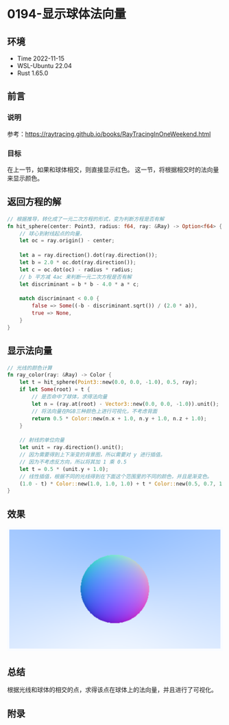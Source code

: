 # 0194-显示球体法向量

## 环境

- Time 2022-11-15
- WSL-Ubuntu 22.04
- Rust 1.65.0

## 前言

### 说明

参考：<https://raytracing.github.io/books/RayTracingInOneWeekend.html>

### 目标

在上一节，如果和球体相交，则直接显示红色。
这一节，将根据相交时的法向量来显示颜色。

## 返回方程的解

```Rust
// 根据推导，转化成了一元二次方程的形式，变为判断方程是否有解
fn hit_sphere(center: Point3, radius: f64, ray: &Ray) -> Option<f64> {
    // 球心到射线起点的向量，
    let oc = ray.origin() - center;

    let a = ray.direction().dot(ray.direction());
    let b = 2.0 * oc.dot(ray.direction());
    let c = oc.dot(oc) - radius * radius;
    // b 平方减 4ac 来判断一元二次方程是否有解
    let discriminant = b * b - 4.0 * a * c;

    match discriminant < 0.0 {
        false => Some((-b - discriminant.sqrt()) / (2.0 * a)),
        true => None,
    }
}
```

## 显示法向量

```Rust
// 光线的颜色计算
fn ray_color(ray: &Ray) -> Color {
    let t = hit_sphere(Point3::new(0.0, 0.0, -1.0), 0.5, ray);
    if let Some(root) = t {
        // 是否命中了球体，求得法向量
        let n = (ray.at(root) - Vector3::new(0.0, 0.0, -1.0)).unit();
        // 将法向量在RGB三种颜色上进行可视化，不考虑背面
        return 0.5 * Color::new(n.x + 1.0, n.y + 1.0, n.z + 1.0);
    }

    // 射线的单位向量
    let unit = ray.direction().unit();
    // 因为需要得到上下渐变的背景图，所以需要对 y 进行插值。
    // 因为不考虑反方向，所以将其加 1 乘 0.5
    let t = 0.5 * (unit.y + 1.0);
    // 线性插值，根据不同的光线得到在下面这个范围里的不同的颜色，并且是渐变色。
    (1.0 - t) * Color::new(1.0, 1.0, 1.0) + t * Color::new(0.5, 0.7, 1.0)
}
```

## 效果

![显示法向量][1]

## 总结

根据光线和球体的相交的点，求得该点在球体上的法向量，并且进行了可视化。

[1]: images/surface-normals.png

## 附录
